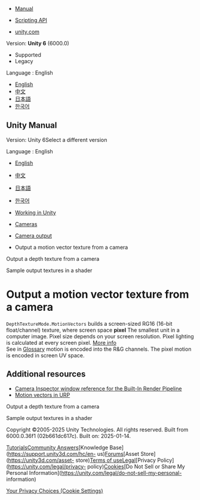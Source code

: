 [](https://docs.unity3d.com)

  * [Manual](../Manual/index.html)
  * [Scripting API](../ScriptReference/index.html)

  * [unity.com](https://unity.com/)

Version: **Unity 6** (6000.0)

  * Supported
  * Legacy

Language : English

  * [English](/Manual/SL-CameraDepthTexture-motionvectors.html)
  * [中文](/cn/current/Manual/SL-CameraDepthTexture-motionvectors.html)
  * [日本語](/ja/current/Manual/SL-CameraDepthTexture-motionvectors.html)
  * [한국어](/kr/current/Manual/SL-CameraDepthTexture-motionvectors.html)

[](https://docs.unity3d.com)

## Unity Manual

Version: Unity 6Select a different version

Language : English

  * [English](/Manual/SL-CameraDepthTexture-motionvectors.html)
  * [中文](/cn/current/Manual/SL-CameraDepthTexture-motionvectors.html)
  * [日本語](/ja/current/Manual/SL-CameraDepthTexture-motionvectors.html)
  * [한국어](/kr/current/Manual/SL-CameraDepthTexture-motionvectors.html)

  * [Working in Unity](working-in-unity.html)
  * [Cameras](Cameras.html)
  * [Camera output](CameraOutput.html)
  * Output a motion vector texture from a camera

[](SL-CameraDepthTexture.html)

Output a depth texture from a camera

[](CameraOutput-shader.html)

Sample output textures in a shader

# Output a motion vector texture from a camera

`DepthTextureMode.MotionVectors` builds a screen-sized RG16 (16-bit
float/channel) texture, where screen space **pixel** The smallest unit in a
computer image. Pixel size depends on your screen resolution. Pixel lighting
is calculated at every screen pixel. [More info](ShadowPerformance.html)  
See in [Glossary](Glossary.html#pixel) motion is encoded into the R&G
channels. The pixel motion is encoded in screen UV space.

## Additional resources

  * [Camera Inspector window reference for the Built-In Render Pipeline](class-Camera.html)
  * [Motion vectors in URP](urp/features/motion-vectors-landing.html)

[](SL-CameraDepthTexture.html)

Output a depth texture from a camera

[](CameraOutput-shader.html)

Sample output textures in a shader

Copyright ©2005-2025 Unity Technologies. All rights reserved. Built from
6000.0.36f1 (02b661dc617c). Built on: 2025-01-14.

[Tutorials](https://learn.unity.com/)[Community
Answers](https://answers.unity3d.com)[Knowledge
Base](https://support.unity3d.com/hc/en-
us)[Forums](https://forum.unity3d.com)[Asset Store](https://unity3d.com/asset-
store)[Terms of
use](https://docs.unity3d.com/Manual/TermsOfUse.html)[Legal](https://unity.com/legal)[Privacy
Policy](https://unity.com/legal/privacy-
policy)[Cookies](https://unity.com/legal/cookie-policy)[Do Not Sell or Share
My Personal Information](https://unity.com/legal/do-not-sell-my-personal-
information)

[Your Privacy Choices (Cookie Settings)](javascript:void\(0\);)

